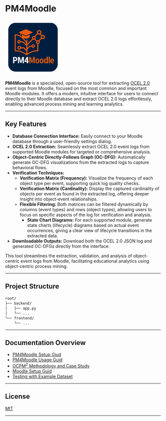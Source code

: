 # PM4Moodle

<img src="figures/extractor-logo.png" alt="PM4Moodle Logo" width="180"/>

**PM4Moodle** is a specialized, open-source tool for extracting [OCEL 2.0](https://www.ocel-standard.org/) event logs from Moodle, focused on the most common and important Moodle modules. It offers a modern, intuitive interface for users to connect directly to their Moodle database and extract OCEL 2.0 logs effortlessly, enabling advanced process mining and learning analytics.

---

## Key Features

- **Database Connection Interface:** Easily connect to your Moodle database through a user-friendly settings dialog.
- **OCEL 2.0 Extraction:** Seamlessly extract OCEL 2.0 event logs from supported Moodle modules for targeted or comprehensive analysis.
- **Object-Centric Directly-Follows Graph (OC-DFG):** Automatically generate OC-DFG visualizations from the extracted logs to capture behavioral flows.
- **Verification Techniques:** 
  - **Verification Matrix (Frequency):** Visualize the frequency of each object type per event, supporting quick log quality checks.
  - **Verification Matrix (Cardinality):** Display the captured cardinality of objects per event as found in the extracted log, offering deeper insight into object-event relationships.
  - **Flexible Filtering:** Both matrices can be filtered dynamically by columns (event types) and rows (object types), allowing users to focus on specific aspects of the log for verification and analysis.
    - **State Chart Diagrams:** For each supported module, generate state charts (lifecycle) diagrams based on actual event occurrences, giving a clear view of lifecycle transitions in the extracted data.
- **Downloadable Outputs:** Download both the OCEL 2.0 JSON log and generated OC-DFGs directly from the interface.

This tool streamlines the extraction, validation, and analysis of object-centric event logs from Moodle, facilitating educational analytics using object-centric process mining.

---
## Project Structure

```
root/
├── backend/
│   ├── app.py
│   └── ...
└── frontend/
    └── ...
```

---
## Documentation Overview

- [PM4Moodle Setup Giud](SETUP.md)
- [PM4Moodle Usage Guid](USAGE_GUIDE.md)
- [OCPM<sup>2</sup> Methodology and Case Study](METHODOLOGY_AND_CASE_STUDY.md)
- [Moodle Setup Guid](MOODLE_SETUP.md)
- [Testing with Example Dataset](TEST_DATASET.md)
---
## License

 
[MIT](LICENSE)

---

